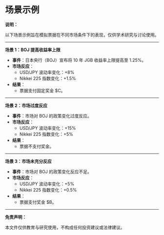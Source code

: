 # 场景示例

**说明：**

以下场景示例旨在模拟票据在不同市场条件下的表现，仅供学术研究与讨论使用。

---

**场景 1：BOJ 提高收益率上限**

- **事件**：日本央行（BOJ）宣布将 10 年 JGB 收益率上限提高至 1.25%。
- **市场反应**：
  - USD/JPY 波动率变化：+8%
  - Nikkei 225 指数变化：+1.5%
- **结果**：
  - 票据支付固定奖金 $C。

---

**场景 2：市场过度反应**

- **事件**：市场对 BOJ 的政策变化过度反应。
- **市场反应**：
  - USD/JPY 波动率变化：+15%
  - Nikkei 225 指数变化：+5%
- **结果**：
  - 票据不支付奖金。

---

**场景 3：市场未充分反应**

- **事件**：市场对 BOJ 的政策变化反应不足。
- **市场反应**：
  - USD/JPY 波动率变化：+5%
  - Nikkei 225 指数变化：+0.5%
- **结果**：
  - 票据支付奖金 $B。

---

**免责声明：**

本文件仅供教育与研究使用，不构成任何投资建议或法律建议。